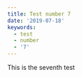 ```yaml
---
title: Test number 7
date: '2019-07-18'
keywords:
  - test
  - number
  - '7'
---
```

This is the seventh test
